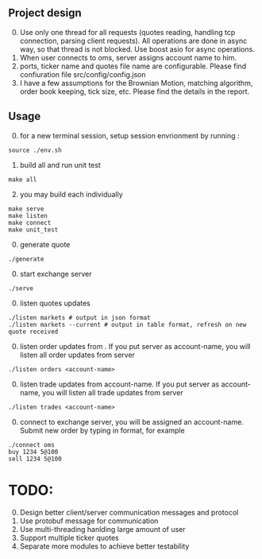 Project design
-------
0. Use only one thread for all requests (quotes reading, handling tcp connection, parsing client requests). All operations are done in async way, so that thread is not blocked. Use boost asio for async operations.
0. When user connects to oms, server assigns account name to him.
0. ports, ticker name and quotes file name are configurable. Please find confiuration file src/config/config.json
0. I have a few assumptions for the Brownian Motion, matching algorithm, order book keeping, tick size, etc. Please find the details in the report.


Usage
-------

0. for a new terminal session, setup session envrionment by running : 
```
source ./env.sh
```

1. build all and run unit test
```
make all
```

2. you may build each individually
```
make serve
make listen
make connect
make unit_test
```

0. generate quote
```
./generate
```

0. start exchange server
```
./serve
```

0. listen quotes updates
```
./listen markets # output in json format
./listen markets --current # output in table format, refresh on new quote received
```

0. listen order updates from <account-name>. If you put server as account-name, you will listen all order updates from server
```
./listen orders <account-name>
```

0. listen trade updates from account-name. If you put server as account-name, you will listen all trade updates from server
```
./listen trades <account-name>
```

0. connect to exchange server, you will be assigned an account-name. Submit new order by typing in format, for example

```
./connect oms
buy 1234 5@100
sell 1234 5@100
```

TODO:
=============
0. Design better client/server communication messages and protocol
0. Use protobuf message for communication
0. Use multi-threading hanlding large amount of user
0. Support multiple ticker quotes
0. Separate more modules to achieve better testability